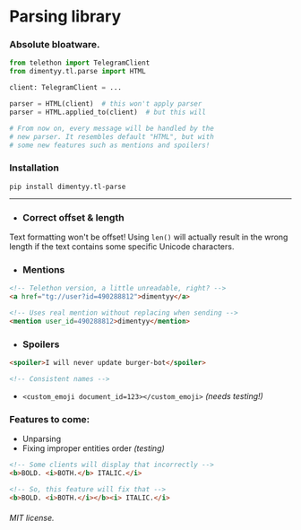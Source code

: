 # Parsing library

### Absolute bloatware.

```python
from telethon import TelegramClient
from dimentyy.tl.parse import HTML

client: TelegramClient = ...

parser = HTML(client)  # this won't apply parser
parser = HTML.applied_to(client)  # but this will

# From now on, every message will be handled by the 
# new parser. It resembles default "HTML", but with
# some new features such as mentions and spoilers!
```

### Installation

```shell
pip install dimentyy.tl-parse
```

---

- ### Correct offset & length
Text formatting won't be offset! Using `len()` will actually result in the wrong length if the text contains some specific Unicode characters.

- ### Mentions
```html
<!-- Telethon version, a little unreadable, right? -->
<a href="tg://user?id=490288812">dimentyy</a>

<!-- Uses real mention without replacing when sending -->
<mention user_id=490288812>dimentyy</mention>
```

- ### Spoilers
```html
<spoiler>I will never update burger-bot</spoiler>

<!-- Consistent names -->
```
- `<custom_emoji document_id=123></custom_emoji>` _(needs testing!)_

### Features to come:
- Unparsing
- Fixing improper entities order _(testing)_
```html
<!-- Some clients will display that incorrectly -->
<b>BOLD. <i>BOTH.</b> ITALIC.</i>

<!-- So, this feature will fix that -->
<b>BOLD. <i>BOTH.</i></b><i> ITALIC.</i>
```

###### MIT license.
